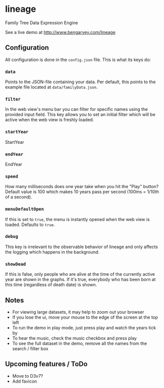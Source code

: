 lineage
=======

Family Tree Data Expression Engine

See a live demo at
http://www.bengarvey.com/lineage


## Configuration

All configuration is done in the `config.json` file.
This is what its keys do:

### `data`
Points to the JSON-file containing your data.
Per default, this points to the example file located at
`data/familyData.json`.

### `filter`
In the web view's menu bar you can filter for specific names using the provided
input field.
This key allows you to set an initial filter which will be active when the web
view is freshly loaded.

### `startYear`
StartYear

### `endYear`
EndYear

### `speed`
How many milliseconds does one year take when you hit the "Play" button?
Default value is 100 which makes 10 years pass per second
(100ms = 1/10th of a second).

### `menuDefaultOpen`
If this is set to `true`, the menu is instantly opened when the web view is
loaded.
Defaults to `true`.

### `debug`
This key is irrelevant to the observable behavior of lineage and only affects
the logging which happens in the background.

### `showDead`
If this is false, only people who are alive at the time of the currently active
year are shown in the graphs.
If it's true, everybody who has been born at this time (regardless of death
date) is shown.


## Notes
- For viewing large datasets, it may help to zoom out your browser
- If you lose the ui, move your mouse to the edge of the screen at the top left
- To run the demo in play mode, just press play and watch the years tick by
- To hear the music, check the music checkbox and press play
- To see the full dataset in the demo, remove all the names from the search /
    filter box


## Upcoming features / ToDo
- Move to D3v7?
- Add favicon
